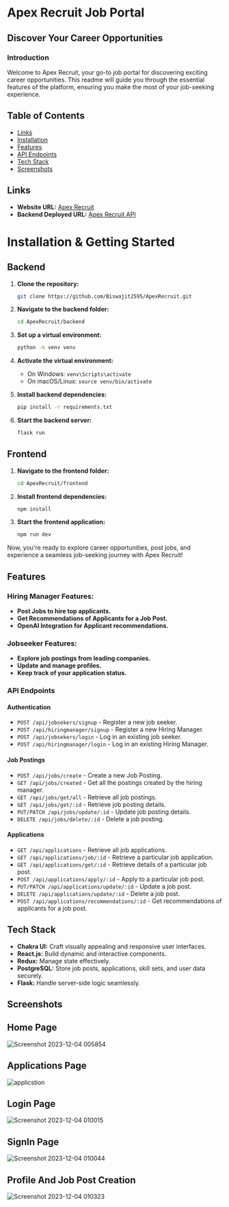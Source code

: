 # Apex Recruit Job Portal

## Discover Your Career Opportunities

### Introduction

Welcome to Apex Recruit, your go-to job portal for discovering exciting career opportunities. This readme will guide you through the essential features of the platform, ensuring you make the most of your job-seeking experience.

## Table of Contents

- [Links](#links)
- [Installation](#installation--getting-started)
- [Features](#features)
- [API Endpoints](#api-endpoints)
- [Tech Stack](#tech-stack)
- [Screenshots](#screenshots)

## Links

- **Website URL:** [Apex Recruit](https://apexrecruit.netlify.app/)
- **Backend Deployed URL:** [Apex Recruit API](https://apexrecruit-api-flask-app.onrender.com)

# Installation & Getting Started

## Backend

1. **Clone the repository:**
    ```bash
    git clone https://github.com/Biswajit2595/ApexRecruit.git
    ```

2. **Navigate to the backend folder:**
    ```bash
    cd ApexRecruit/backend
    ```

3. **Set up a virtual environment:**
    ```bash
    python -m venv venv
    ```

4. **Activate the virtual environment:**
    - On Windows: `venv\Scripts\activate`
    - On macOS/Linux: `source venv/bin/activate`

5. **Install backend dependencies:**
    ```bash
    pip install -r requirements.txt
    ```

6. **Start the backend server:**
    ```bash
    flask run
    ```

## Frontend

1. **Navigate to the frontend folder:**
    ```bash
    cd ApexRecruit/frontend
    ```

2. **Install frontend dependencies:**
    ```bash
    npm install
    ```

3. **Start the frontend application:**
    ```bash
    npm run dev
    ```

Now, you're ready to explore career opportunities, post jobs, and experience a seamless job-seeking journey with Apex Recruit!


## Features

### Hiring Manager Features:

- **Post Jobs to hire top applicants.**
- **Get Recommendations of Applicants for a Job Post.**
- **OpenAI Integration for Applicant recommendations.**

### Jobseeker Features:

- **Explore job postings from leading companies.**
- **Update and manage profiles.**
- **Keep track of your application status.**

### **API Endpoints**

#### **Authentication**

- `POST /api/jobsekers/signup` - Register a new job seeker.
- `POST /api/hiringmanager/signup` - Register a new Hiring Manager.
- `POST /api/jobsekers/login` - Log in an existing job seeker.
- `POST /api/hiringmanager/login` - Log in an existing Hiring Manager.

#### **Job Postings**

- `POST /api/jobs/create` - Create a new Job Posting.
- `GET /api/jobs/created` - Get all the postings created by the hiring manager.
- `GET /api/jobs/get/all` - Retrieve all job postings.
- `GET /api/jobs/get/:id` - Retrieve job posting details.
- `PUT/PATCH /api/jobs/update/:id` - Update job posting details.
- `DELETE /api/jobs/delete/:id` - Delete a job posting.

#### **Applications**

- `GET /api/applications` - Retrieve all job applications.
- `GET /api/applications/job/:id` - Retrieve a particular job application.
- `GET /api/applications/get/:id` - Retrieve details of a particular job post.
- `POST /api/applications/apply/:id` - Apply to a particular job post.
- `PUT/PATCH /api/applications/update/:id` - Update a job post.
- `DELETE /api/applications/update/:id` - Delete a job post.
- `POST /api/applications/recommendations/:id` - Get recommendations of applicants for a job post.

## Tech Stack

- **Chakra UI:** Craft visually appealing and responsive user interfaces.
- **React.js:** Build dynamic and interactive components.
- **Redux:** Manage state effectively.
- **PostgreSQL:** Store job posts, applications, skill sets, and user data securely.
- **Flask:** Handle server-side logic seamlessly.

## Screenshots

## Home Page
![Screenshot 2023-12-04 005854](https://github.com/Biswajit2595/ApexRecruit/assets/115461295/d8b070f7-ea5b-45b9-b306-8f1b1f4cb0cd)

## Applications Page
![applicstion](https://github.com/Biswajit2595/ApexRecruit/assets/115461295/99039e56-40f0-47a5-bd9d-60b787e21797)

## Login Page
![Screenshot 2023-12-04 010015](https://github.com/Biswajit2595/ApexRecruit/assets/115461295/2e9b1579-d837-4ce2-b7d7-80ef54a66a8e)

## SignIn Page
![Screenshot 2023-12-04 010044](https://github.com/Biswajit2595/ApexRecruit/assets/115461295/dae4d74d-e989-4639-bc11-7a7f73563905)

## Profile And Job Post Creation
![Screenshot 2023-12-04 010323](https://github.com/Biswajit2595/ApexRecruit/assets/115461295/d4bdf360-942b-4113-b90b-6221ec20fb47)
